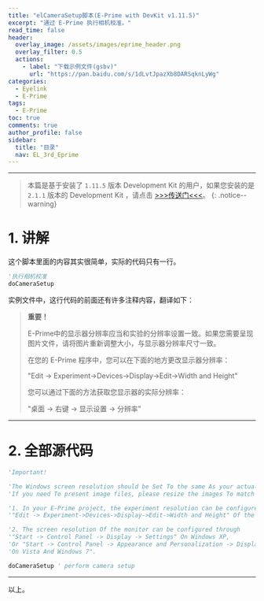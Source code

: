 ```yaml
---
title: "elCameraSetup脚本(E-Prime with DevKit v1.11.5)"
excerpt: "通过 E-Prime 执行相机校准。"
read_time: false
header:
  overlay_image: /assets/images/eprime_header.png
  overlay_filter: 0.5
  actions:
    - label: "下载示例文件(gsbv)"
      url: "https://pan.baidu.com/s/1dLvtJpazXb8DARSqknLyWg"
categories:
  - Eyelink
  - E-Prime
tags:
  - E-Prime
toc: true
comments: true
author_profile: false
sidebar:
  title: "目录"
  nav: EL_3rd_Eprime
---
```


---

> 本篇是基于安装了 `1.11.5` 版本 Development Kit 的用户，如果您安装的是 `2.1.1` 版本的 Development Kit ，请点击 [>>>传送门<<<](/eyelink/e-prime/eprime_elCameraSetup_devkit_2_1_1/)。
{: .notice--warning}

# 1. 讲解

这个脚本里面的内容其实很简单，实际的代码只有一行。

~~~ vb
'执行相机校准
doCameraSetup 
~~~

实例文件中，这行代码的前面还有许多注释内容，翻译如下：

> **重要！**
> 
> E-Prime中的显示器分辨率应当和实验的分辨率设置一致。如果您需要呈现图片文件，请将图片重新调整大小，与显示器分辨率尺寸一致。
> 
> 在您的 E-Prime 程序中，您可以在下面的地方更改显示器分辨率：
>  
> "Edit -> Experiment->Devices->Display->Edit->Width and Height"
> 
> 您可以通过下面的方法获取您显示器的实际分辨率：
> 
> "桌面 -> 右键 -> 显示设置 -> 分辨率"

---

# 2. 全部源代码

~~~ vb
'Important! 

'The Windows screen resolution should be Set To the same As your actual experiment resolution. 
'If you need To present image files, please resize the images To match the experiment resolution.

'1. In your E-Prime project, the experiment resolution can be configured through 
'"Edit -> Experiment->Devices->Display->Edit->Width and Height" Of the display device.

'2. The screen resolution Of the monitor can be configured through 
'"Start -> Control Panel -> Display -> Settings" On Windows XP, 
'Or "Start -> Control Panel -> Appearance and Personalization -> Display -> Adjust screen resolution" 
'On Vista And Windows 7".

doCameraSetup ' perform camera setup
~~~

---

以上。